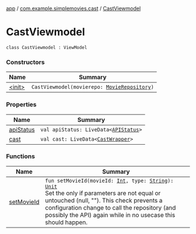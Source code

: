 [app](../../index.md) / [com.example.simplemovies.cast](../index.md) / [CastViewmodel](./index.md)

# CastViewmodel

`class CastViewmodel : ViewModel`

### Constructors

| Name | Summary |
|---|---|
| [&lt;init&gt;](-init-.md) | `CastViewmodel(movierepo: `[`MovieRepository`](../../com.example.simplemovies.repositories/-movie-repository/index.md)`)` |

### Properties

| Name | Summary |
|---|---|
| [apiStatus](api-status.md) | `val apiStatus: LiveData<`[`APIStatus`](../../com.example.simplemovies.network/-a-p-i-status/index.md)`>` |
| [cast](cast.md) | `val cast: LiveData<`[`CastWrapper`](../../com.example.simplemovies.domain/-cast-wrapper/index.md)`>` |

### Functions

| Name | Summary |
|---|---|
| [setMovieId](set-movie-id.md) | `fun setMovieId(movieId: `[`Int`](https://kotlinlang.org/api/latest/jvm/stdlib/kotlin/-int/index.html)`, type: `[`String`](https://kotlinlang.org/api/latest/jvm/stdlib/kotlin/-string/index.html)`): `[`Unit`](https://kotlinlang.org/api/latest/jvm/stdlib/kotlin/-unit/index.html)<br>Set the  only if parameters are not equal or untouched (null, ""). This check prevents a configuration change to call the repository (and possibly the API) again while in no usecase this should happen. |
